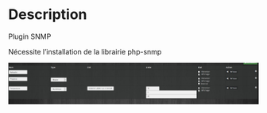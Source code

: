 Description 
===


Plugin SNMP


Nécessite l’installation de la librairie php-snmp 


![capture](https://github.com/linuxnico/pluginSNMP/blob/master/docs/fr_FR/Capture.JPG)
